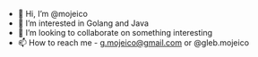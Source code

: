 - 👋 Hi, I’m @mojeico
- 👀 I’m interested in Golang and Java 
- 💞️ I’m looking to collaborate on something interesting
- 📫 How to reach me - g.mojeico@gmail.com or @gleb.mojeico

<!---
mojeico/mojeico is a ✨ special ✨ repository because its `README.md` (this file) appears on your GitHub profile.
You can click the Preview link to take a look at your changes.
--->
